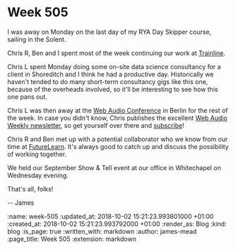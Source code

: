 Week 505
========

I was away on Monday on the last day of my RYA Day Skipper course, sailing in the Solent.

Chris R, Ben and I spent most of the week continuing our work at [Trainline][].

Chris L spent Monday doing some on-site data science consultancy for a client in Shoreditch and I think he had a productive day. Historically we haven't tended to do many short-term consultancy gigs like this one, because of the overheads involved, so it'll be interesting to see how this one pans out.

Chris L was then away at the [Web Audio Conference][] in Berlin for the rest of the week. In case you didn't know, Chris publishes the excellent [Web Audio Weekly newsletter][], so get yourself over there and [subscribe][waw-subscribe]!

Chris R and Ben met up with a potential collaborator who we know from our time at [FutureLearn][]. It's always good to catch up and discuss the possibility of working together.

We held our September Show & Tell event at our office in Whitechapel on Wednesday evening.

That's all, folks!

-- James

[Trainline]: https://www.thetrainline.com/
[Web Audio Conference]: https://webaudioconf.com/
[Web Audio Weekly newsletter]: https://www.webaudioweekly.com/
[waw-subscribe]: https://www.webaudioweekly.com/subscribe/
[FutureLearn]: https://www.futurelearn.com/

:name: week-505
:updated_at: 2018-10-02 15:21:23.993801000 +01:00
:created_at: 2018-10-02 15:21:23.993792000 +01:00
:render_as: Blog
:kind: blog
:is_page: true
:written_with: markdown
:author: james-mead
:page_title: Week 505
:extension: markdown
